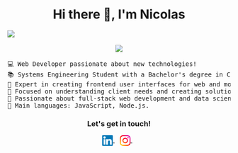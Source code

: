 <h1 align="center"> Hi there 👋, I'm Nicolas</h1>

<a target="_blank" href="https://www.stefanosst.gr"><img src="https://i.pinimg.com/originals/42/1c/8b/421c8b9bbaf3c663903a1ac53e7add13.gif"/></a>

<p align="center">
  <a href="https://github.com/Bouaskaoun">
    <img src="https://readme-typing-svg.herokuapp.com/?lines=Web+Developer%20|%20Code%20|%20NoCode;JavaScript%20|%20HTML%20|%20CSS;Building+Accessible+UIs;Enhancing+User+Experience;Continuous+Learner;center=true&width=380&height=45">
  </a>
</p>


<pre>
💻 Web Developer passionate about new technologies! 
📚 Systems Engineering Student with a Bachelor's degree in Computer Science and a Master's degree in Artificial Intelligence and Deep Learning.
📝 Expert in creating frontend user interfaces for web and mobile applications using both code (JavaScript, HTML, CSS) and no-code platforms.
🔭 Focused on understanding client needs and creating solutions that simplify their lives.  
🌱 Passionate about full-stack web development and data science.
🌟 Main languages: JavaScript, Node.js.
</pre>


<div align="center">
  <h3><b>Let's get in touch! </b></h3>
  </div>
<p align="center">
<a href="https://www.linkedin.com/in/stefanos-stamoulis/" target="_blank">
  <img align="center" alt="Stefanos Stamoulis | Linkedin" width="24px" src="https://github.com/SatYu26/SatYu26/blob/master/Assets/Linkedin.svg" />
</a> &nbsp;&nbsp;
<a href="https://www.instagram.com/steve.frontdev/" target="_blank">
  <img align="center" alt="Stefanos Stamoulis | Instagram" width="24px" src="https://github.com/SatYu26/SatYu26/blob/master/Assets/Instagram.svg" />
</a> &nbsp;&nbsp;

